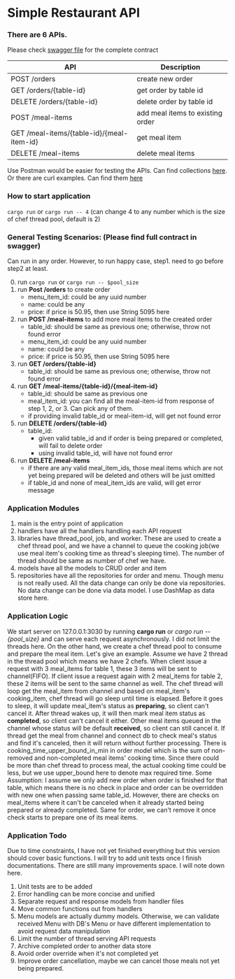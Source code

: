 # Simple Restaurant API

### There are 6 APIs.

Please check [swagger file](./swagger.yaml) for the complete contract

| API                                       | Description                      |
|-------------------------------------------|----------------------------------|
| POST /orders                              | create new order                 |
| GET /orders/{table-id}                    | get order by table id            |
| DELETE /orders/{table-id}                 | delete order by table id         |
| POST /meal-items                          | add meal items to existing order |
| GET /meal-items/{table-id}/{meal-item-id} | get meal item                    |
| DELETE /meal-items                        | delete meal items                |

Use Postman would be easier for testing the APIs. Can find collections [here](./RAPI.postman_collection.json). 
<br> Or there are curl examples. Can find them [here](./curl_examples)

### How to start application
`cargo run` or 
`cargo run -- 4` (can change 4 to any number which is the size of chef thread pool, default is 2)

### General Testing Scenarios: (Please find full contract in swagger)

Can run in any order.
However, to run happy case, step1. need to go before step2 at least.

0. run `cargo run` or `cargo run -- $pool_size`
1. run **Post /orders** to create order
    - menu_item_id: could be any uuid number
    - name: could be any
    - price: if price is 50.95, then use String 5095 here
2. run **POST /meal-items** to add more meal items to the created order
    - table_id: should be same as previous one; otherwise, throw not found error
    - menu_item_id: could be any uuid number
    - name: could be any
    - price: if price is 50.95, then use String 5095 here
3. run **GET /orders/{table-id}**
    - table_id: should be same as previous one; otherwise, throw not found error
4. run **GET /meal-items/{table-id}/{meal-item-id}**
    - table_id: should be same as previous one
    - meal_item_id: you can find all the meal-item-id from response of step 1, 2, or 3. Can pick any of them.
    - if providing invalid table_id or meal-item-id, will get not found error
5. run **DELETE /orders/{table-id}**
    - table_id:
        - given valid table_id and if order is being prepared or completed, will fail to delete order
        - using invalid table_id, will have not found error
6. run **DELETE /meal-items**
    - if there are any valid meal_item_ids, those meal items which are not yet being prepared will be deleted and others
      will be just omitted
    - if table_id and none of meal_item_ids are valid, will get error message

### Application Modules

1. main is the entry point of application
2. handlers have all the handlers handling each API request
3. libraries have thread_pool, job, and worker. These are used to create a chef thread pool, and we have a channel to
   queue the cooking job(we use meal item's cooking time as thread's sleeping time). The number of thread should be same
   as number of chef we have.
4. models have all the models to CRUD order and item
5. repositories have all the repositories for order and menu. Though menu is not really used. All the data change can
   only be done via repositories. No data change can be done via data model. I use DashMap as data store here.

### Application Logic

We start server on 127.0.0.1:3030 by running **cargo run** or *cargo run -- {pool_size}* and can serve each request
asynchronously. I did not limit the threads here.
On the other hand, we create a chef thread pool to consume and prepare the meal item.
Let's give an example. Assume we have 2 thread in the thread pool which means we have 2 chefs.
When client issue a request with 3 meal_items for table 1, these 3 items will be sent to channel(FIFO).
If client issue a request again with 2 meal_items for table 2, these 2 items will be sent to the same channel as well.
The chef thread will loop get the meal_item from channel and based on meal_item's cooking_item, chef thread will go
sleep until time is elapsed.
Before it goes to sleep, it will update meal_item's status as **preparing**, so client can't cancel it.
After thread wakes up, it will then mark meal item status as **completed**, so client can't cancel it either.
Other meal items queued in the channel whose status will be default **received**, so client can still cancel it.
If thread get the meal from channel and connect db to check meal's status and find it's canceled, then it will return
without further processing.
There is cooking_time_upper_bound_in_min in order model which is the sum of non-removed and non-completed meal items'
cooking time.
Since there could be more than chef thread to process meal, the actual cooking time could be less, but we use
upper_bound here to denote max required time.
Some Assumption: I assume we only add new order when order is finished for that table,
which means there is no check in place and order can be overridden with new one when passing same table_id.
However, there are checks on meal_items where it can't be canceled when it already started being prepared or already
completed.
Same for order, we can't remove it once check starts to prepare one of its meal items.

### Application Todo

Due to time constraints, I have not yet finished everything but this version should cover basic functions.
I will try to add unit tests once I finish documentations.
There are still many improvements space. I will note down here.

1. Unit tests are to be added
2. Error handling can be more concise and unified
3. Separate request and response models from handler files
4. Move common functions out from handlers
5. Menu models are actually dummy models. Otherwise, we can validate received Menu with DB's Menu or have different
   implementation to avoid request data manipulation
6. Limit the number of thread serving API requests
7. Archive completed order to another data store
8. Avoid order override when it's not completed yet
9. Improve order cancellation, maybe we can cancel those meals not yet being prepared.

